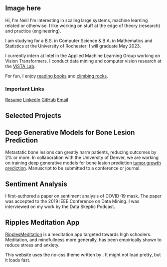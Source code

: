 ## Image here
Hi, I'm Neil! I'm interesting in scaling large systems, machine learning related or otherwise. I like working on stuff at the edge of theory (research) and practice (engineering). 

I am studying for a B.S. in Computer Science & B.A. in Mathematics and Statistics at the University of Rochester; I will graduate May 2023. 

I currently intern at Intel in the Applied Machine Learning Group working on Vision Transformers. I conduct data mining and computer vision research at the [ViSTA Lab]().

For fun, I enjoy [reading books]() and [climbing rocks](). 

### Important Links
[Resume]()
[LinkedIn]()
[GitHub]()
[Email]()

## Selected Projects
## Deep Generative Models for Bone Lesion Prediction
Metastatic bone lesions can greatly harm patients, reducing outcomes by 2% or more. In collaboration with the University of Denver, we are working on training deep generative models for bone lesion prediction [tumor growth prediction](https://github.com/Genuinely/tumor_prediction). Manuscript to be submitted to a conference or journal. 

## Sentiment Analysis 
I first-authored a paper on sentiment analysis of COVID-19 mask. The paper was accepted to the 2019 IEEE Conference on Data Mining. I was interviewed on my work by the Data Skeptic Podcast.

## Ripples Meditation App
[RipplesMeditation](https://github.com/Genuinely/Ripple) is a meditation app targeted towards high schoolers. Meditation, and mindfullness more generally, has been empirically shown to reduce stress and anxiety. 

This website uses the no-css theme written by . It might not load pretty, but it loads fast.